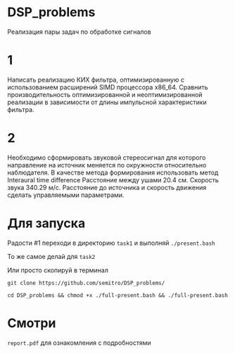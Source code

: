 # DSP_problems
Реализация пары задач по обработке сигналов

# 1
Написать реализацию КИХ фильтра, оптимизированную с использованием расширений SIMD процессора x86_64. Сравнить производительность оптимизированной и неоптимизированной реализации в зависимости от длины импульсной характеристики фильтра.

# 2
Необходимо сформировать звуковой стереосигнал для которого направление на источник меняется по окружности относительно наблюдателя. В качестве метода формирования использовать метод Interaural time difference
Расстояние между ушами 20.4 см. Скорость звука 340.29 м/c. 
Расстояние до источника и скорость движения сделать управляемыми параметрами.

# Для запуска
Радости #1 переходи в директорию `task1` и выполняй `./present.bash`

То же самое делай для `task2`

Или просто скопируй в терминал

`git clone https://github.com/semitro/DSP_problems/`

`cd DSP_problems && chmod +x ./full-present.bash && ./full-present.bash`

# Смотри
`report.pdf` для ознакомления с подробностями
